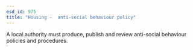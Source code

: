 ```yaml
---
esd_id: 975
title: "Housing -  anti-social behaviour policy"
---
```


A local authority must produce, publish and review anti-social behaviour policies and procedures.

